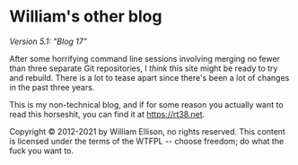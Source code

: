 # William's other blog

_Version 5.1: "Blog 17"_

After some horrifying command line sessions involving merging no fewer
than three separate Git repositories, I _think_ this site might be ready
to try and rebuild.  There is a lot to tease apart since there's been a
lot of changes in the past three years.

This is my non-technical blog, and if for some reason you actually want
to read this horseshit, you can find it at <https://rt38.net>.

Copyright &copy; 2012-2021 by William Ellison, no rights reserved.  This
content is licensed under the terms of the WTFPL -- choose freedom; do
what the fuck you want to.

